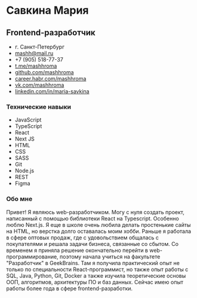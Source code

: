 # Савкина Мария

## Frontend-разработчик

- г. Санкт-Петербург
- mashh@mail.ru
- +7 (905) 518-77-37
- [t.me/mashhroma](https://t.me/mashhroma)
- [github.com/mashhroma](https://github.com/mashhroma)
- [career.habr.com/mashhroma](https://career.habr.com/mashhroma)
- [vk.com/mashhroma](https://vk.com/mashhroma)
- [linkedin.com/in/maria-savkina](https://www.linkedin.com/in/maria-savkina-473135270/)

### Технические навыки

- JavaScript
- TypeScript
- React
- Next JS
- HTML
- CSS
- SASS
- Git
- Node.js
- REST
- Figma

### Обо мне

Привет! Я являюсь web-разработчиком. Могу с нуля создать проект, написанный с помощью библиотеки React на Typescript. Особенно люблю Next.js. Я еще в школе очень любила делать простенькие сайты на HTML, но верстка долго оставалась моим хобби. Раньше я работала в сфере оптовых продаж, где с удовольствием общалась с покупателями и решала задачи бизнеса, связанные со сбытом. Со временем я приняла решение окончательно перейти в web-программирование, поэтому начала учиться на факультете "Разработчик" в GeekBrains. Там я получила практический опыт не только по специальности React-программист, но также опыт работы с SQL, Java, Python, Git, Docker а также изучила теоретические основы ООП, алгоритмов, архитектуры ПО и баз данных. Сейчас имею опыт работы более года в сфере frontend-разработки.
